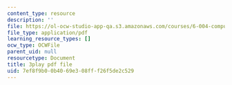 ```yaml
---
content_type: resource
description: ''
file: https://ol-ocw-studio-app-qa.s3.amazonaws.com/courses/6-004-computation-structures-spring-2017/7ef8f9b00b4069e308fff26f5de2c529_cTU43KgGLFw.pdf
file_type: application/pdf
learning_resource_types: []
ocw_type: OCWFile
parent_uid: null
resourcetype: Document
title: 3play pdf file
uid: 7ef8f9b0-0b40-69e3-08ff-f26f5de2c529
---
```

